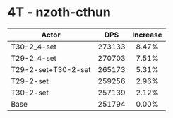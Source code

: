 # 4T - nzoth-cthun
| Actor | DPS | Increase |
|---|:---:|:---:|
|T30-2_4-set|273133|8.47%|
|T29-2_4-set|270703|7.51%|
|T29-2-set+T30-2-set|265173|5.31%|
|T29-2-set|259256|2.96%|
|T30-2-set|257139|2.12%|
|Base|251794|0.00%|
